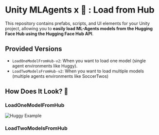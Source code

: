 # Unity MLAgents x 🤗 : Load from Hub

This repository contains prefabs, scripts, and UI elements for your Unity project, allowing you to **easily load ML-Agents models from the Hugging Face Hub using the Hugging Face Hub API**.

## Provided Versions

- `LoadOneModelFromHub-v2`: When you want to load one model (single agent environments like Huggy).
- `LoadTwoModelsFromHub-v2`: When you want to load multiple models (multiple agents environments like SoccerTwos)

## How Does It Look? 👀

### LoadOneModelFromHub

<img src="https://huggingface.co/datasets/huggingface-deep-rl-course/course-images/resolve/main/en/notebooks/unit-bonus1/load-huggy.jpg" alt="Huggy Example"/>



### LoadTwoModelsFromHub
